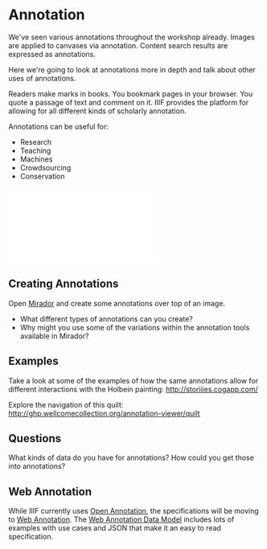 # Annotation

<!-- #todo:0 write annotation section -->

We've seen various annotations throughout the workshop already. Images are applied to canvases via annotation. Content search results are expressed as annotations.

<!-- #todo:0 are there other instance in the workshop where we've already mentioned annotations? -->

Here we're going to look at annotations more in depth and talk about other uses of annotations.

Readers make marks in books. You bookmark pages in your browser. You quote a passage of text and comment on it. IIIF provides the platform for allowing for all different kinds of scholarly annotation.

Annotations can be useful for:
- Research
- Teaching
- Machines
- Crowdsourcing
- Conservation

<!-- #todo:0 maybe mention hypothesis? -->

<!-- #todo:0 While annotation is specified outside of IIIF it is useful to have a basic understanding of how annotations work. -->

<!-- #todo:0 add image of annotations here -->

![](../assets/images/annotation-body-target.md)

## Creating Annotations

Open [Mirador](../presentation/mirador.md) and create some annotations over top of an image.

- What different types of annotations can you create?
- Why might you use some of the variations within the annotation tools available in Mirador?

## Examples

Take a look at some of the examples of how the same annotations allow for different interactions with the Holbein painting:
http://storiiies.cogapp.com/

Explore the navigation of this quilt:
http://ghp.wellcomecollection.org/annotation-viewer/quilt

## Questions

What kinds of data do you have for annotations?  How could you get those into annotations?

<!-- #todo:0 add example of hot spot annotation. V&A? -->

## Web Annotation

While IIIF currently uses [Open Annotation][open-annotation], the specifications will be moving to [Web Annotation][web-annotation]. The [Web Annotation Data Model][web-annotation-data-model] includes lots of examples with use cases and JSON that make it an easy to read specification.

[open-annotation]: http://iiif.io/api/annex/openannotation/index.html
[web-annotation]: https://www.w3.org/blog/news/archives/6156
[web-annotation-data-model]: https://www.w3.org/TR/2017/REC-annotation-model-20170223/
